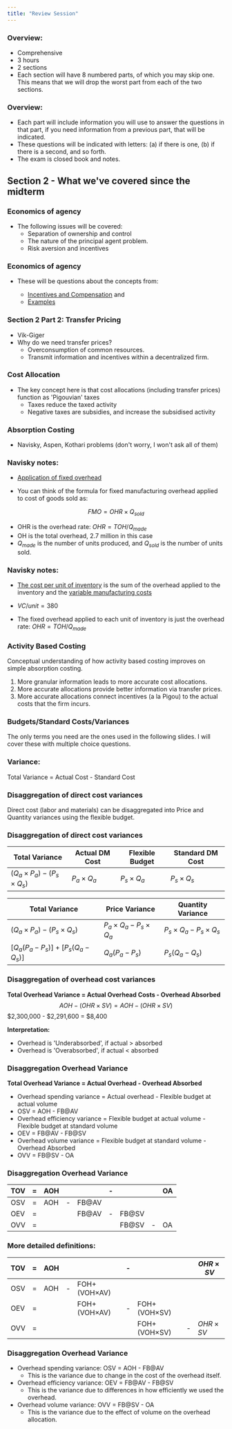 ```yaml
---
title: "Review Session"
---
```


### Overview:

- Comprehensive
- 3 hours
- 2 sections
- Each section will have 8 numbered parts, of which you may skip one. This means that we will drop the worst part from each of the two sections.

### Overview:

- Each part will include information you will use to answer the questions in
  that part, if you need information from a previous part, that will be indicated.
- These questions will be indicated with letters: (a) if there is one, (b) if
  there is a second, and so forth.
- The exam is closed book and notes.

<!-- ### PUT THE NOTE HERE -->

## Section 2 - What we've covered since the midterm


### Economics of agency

- The following issues will be covered:
  - Separation of ownership and control
  - The nature of the principal agent problem.
  - Risk aversion and incentives

### Economics of agency

- These will be questions about the concepts from:
  - [Incentives and Compensation](https://arthurhowardmorris.github.io/assets/slides/acct3210/S10/session10incentives.slides.html) and 
  - [Examples](https://arthurhowardmorris.github.io/assets/slides/acct3210/S11/MoreIncentives.slides.html)

  <!-- Note that the details of the Rothwell problem will not be tested. -->

### Section 2 Part 2: Transfer Pricing

- Vik-Giger
- Why do we need transfer prices?
  - Overconsumption of common resources.
  - Transmit information and incentives within a decentralized firm.

### Cost Allocation

- The key concept here is that cost allocations (including transfer prices) function as 'Pigouvian' taxes
  - Taxes reduce the taxed activity
  - Negative taxes are subsidies, and increase the subsidised activity

### Absorption Costing

- Navisky, Aspen, Kothari problems (don't worry, I won't ask all of them)

### Navisky notes:

- [Application of fixed overhead](https://arthurhowardmorris.github.io/assets/slides/acct3210/S20/problems.pdf)  <!-- html#/q1-solution-1) -->

- You can think of the formula for fixed manufacturing overhead applied to cost of goods sold as:

$$FMO=OHR \times Q_{sold}$$

- OHR is the overhead rate: $OHR=TOH/Q_{made}$
- OH is the total overhead, 2.7 million in this case
- $Q_{made}$ is the number of units produced, and $Q_{sold}$ is the number of units sold.

### Navisky notes:

- [The cost per unit of inventory](https://arthurhowardmorris.github.io/assets/slides/acct3210/S20/problems.pdf) <!-- html#/q2-solution-4) --> is the sum of the overhead applied to the inventory and the [variable manufacturing costs](https://arthurhowardmorris.github.io/assets/slides/acct3210/S20/problems.pdf) <!-- .html#/navisky-data) -->

- $VC/unit=380$
- The fixed overhead applied to each unit of inventory is just the overhead rate: $OHR=TOH/Q_{made}$
 
### Activity Based Costing

Conceptual understanding of how activity based costing improves on simple absorption costing.

1. More granular information leads to more accurate cost allocations.
2. More accurate allocations provide better information via transfer prices.
3. More accurate allocations connect incentives (a la Pigou) to the actual costs that the firm incurs.

### Budgets/Standard Costs/Variances

The only terms you need are the ones used in the following slides. I will cover these with multiple choice questions.

### Variance:

Total Variance = Actual Cost - Standard Cost

### Disaggregation of direct cost variances

Direct cost (labor and materials) can be disaggregated into Price and Quantity variances using the flexible budget.

### Disaggregation of direct cost variances


| Total Variance                      | Actual DM Cost   | Flexible Budget  | Standard DM Cost |
|-------------------------------------|------------------|------------------|------------------|
| $(Q_a\times P_a) - (P_s\times Q_s)$ | $P_a \times Q_a$ | $P_s \times Q_a$ | $P_s \times Q_s$ |


| Total Variance                      | Price Variance                    | Quantity Variance                |
|-------------------------------------|-----------------------------------|----------------------------------|
| $(Q_a\times P_a) - (P_s\times Q_s)$ | $P_a \times Q_a - P_s \times Q_a$ | $P_s \times Q_a- P_s \times Q_s$ |
| $[Q_a(P_a-P_s)] +  [P_s(Q_a-Q_s)]$  | $Q_a(P_a-P_s)$                    | $P_s(Q_a-Q_s)$                   |

### Disaggregation of overhead cost variances

__Total Overhead Variance = Actual Overhead Costs - Overhead Absorbed__
$$AOH - (OHR \times SV) = AOH - (OHR \times SV)
$$\$2,300,000 - \$2,291,600 = \$8,400

__Interpretation:__

- Overhead is 'Underabsorbed', if actual > absorbed
- Overhead is 'Overabsorbed', if actual < absorbed

### Disaggregation  Overhead Variance

__Total Overhead Variance = Actual Overhead - Overhead Absorbed__

- Overhead spending variance = Actual overhead - Flexible budget at actual volume
- OSV = AOH - FB@AV
- Overhead efficiency variance = Flexible budget at actual volume - Flexible budget at standard volume
- OEV = FB@AV - FB@SV
- Overhead volume variance =  Flexible budget at standard volume - Overhead Absorbed
- OVV = FB@SV - OA

### Disaggregation  Overhead Variance

| TOV | = | AOH |     |       | -   |       |     | OA |
|-----|---|-----|-----|-------|-----|-------|-----|----|
| OSV | = | AOH | -   | FB@AV |     |       |     |    |
| OEV | = |     |     | FB@AV | -   | FB@SV |     |    |
| OVV | = |     |     |       |     | FB@SV | -   | OA |

### More detailed definitions:

| TOV | = | AOH |     |                     | -   |                     |     | $OHR \times SV$ |
|-----|---|-----|-----|---------------------|-----|---------------------|-----|-----------------|
| OSV | = | AOH | -   | FOH+(VOH$\times$AV) |     |                     |     |                 |
| OEV | = |     |     | FOH+(VOH$\times$AV) | -   | FOH+(VOH$\times$SV) |     |                 |
| OVV | = |     |     |                     |     | FOH+(VOH$\times$SV) | -   | $OHR \times SV$ |

### Disaggregation  Overhead Variance

- Overhead spending variance: OSV = AOH - FB@AV
  - This is the variance due to change in the cost of the overhead itself.
- Overhead efficiency variance: OEV = FB@AV - FB@SV
  - This is the variance due to differences in how efficiently we used the overhead.
- Overhead volume variance: OVV = FB@SV - OA
  - This is the variance due to the effect of volume on the overhead allocation.
